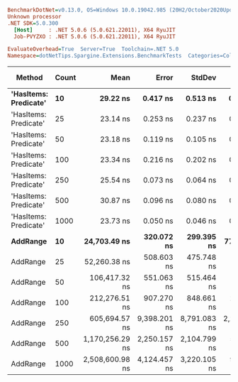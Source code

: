 ``` ini

BenchmarkDotNet=v0.13.0, OS=Windows 10.0.19042.985 (20H2/October2020Update)
Unknown processor
.NET SDK=5.0.300
  [Host]     : .NET 5.0.6 (5.0.621.22011), X64 RyuJIT
  Job-PVYZXO : .NET 5.0.6 (5.0.621.22011), X64 RyuJIT

EvaluateOverhead=True  Server=True  Toolchain=.NET 5.0  
Namespace=dotNetTips.Spargine.Extensions.BenchmarkTests  Categories=CollectionExtensions  

```
|                Method | Count |            Mean |        Error |       StdDev |       StdErr |             Min |              Q1 |          Median |              Q3 |             Max |         Op/s | CI99.9% Margin | Iterations | Kurtosis | MValue | Skewness | Rank | LogicalGroup | Baseline | Code Size |  Gen 0 | Gen 1 | Gen 2 | Allocated |
|---------------------- |------ |----------------:|-------------:|-------------:|-------------:|----------------:|----------------:|----------------:|----------------:|----------------:|-------------:|---------------:|-----------:|---------:|-------:|---------:|-----:|------------- |--------- |----------:|-------:|------:|------:|----------:|
| **&#39;HasItems: Predicate&#39;** |    **10** |        **29.22 ns** |     **0.417 ns** |     **0.513 ns** |     **0.109 ns** |        **28.82 ns** |        **28.89 ns** |        **29.01 ns** |        **29.29 ns** |        **30.68 ns** | **34,221,243.8** |      **0.4173 ns** |      **22.00** |    **4.319** |  **2.000** |   **1.5595** |    **4** |            ***** |       **No** |     **337 B** |      **-** |     **-** |     **-** |         **-** |
| &#39;HasItems: Predicate&#39; |    25 |        23.14 ns |     0.253 ns |     0.237 ns |     0.061 ns |        22.76 ns |        22.91 ns |        23.27 ns |        23.32 ns |        23.36 ns | 43,206,502.9 |      0.2529 ns |      15.00 |    1.488 |  2.000 |  -0.6324 |    1 |            * |       No |     337 B |      - |     - |     - |         - |
| &#39;HasItems: Predicate&#39; |    50 |        23.18 ns |     0.119 ns |     0.105 ns |     0.028 ns |        23.08 ns |        23.12 ns |        23.14 ns |        23.23 ns |        23.43 ns | 43,132,353.8 |      0.1186 ns |      14.00 |    2.896 |  2.000 |   1.0547 |    1 |            * |       No |     337 B |      - |     - |     - |         - |
| &#39;HasItems: Predicate&#39; |   100 |        23.34 ns |     0.216 ns |     0.202 ns |     0.052 ns |        22.90 ns |        23.20 ns |        23.27 ns |        23.50 ns |        23.71 ns | 42,853,119.2 |      0.2162 ns |      15.00 |    2.407 |  2.000 |  -0.1348 |    1 |            * |       No |     337 B |      - |     - |     - |         - |
| &#39;HasItems: Predicate&#39; |   250 |        25.54 ns |     0.073 ns |     0.064 ns |     0.017 ns |        25.43 ns |        25.50 ns |        25.55 ns |        25.58 ns |        25.67 ns | 39,153,479.7 |      0.0726 ns |      14.00 |    2.275 |  2.000 |   0.0865 |    3 |            * |       No |     337 B |      - |     - |     - |         - |
| &#39;HasItems: Predicate&#39; |   500 |        30.87 ns |     0.096 ns |     0.080 ns |     0.022 ns |        30.74 ns |        30.85 ns |        30.91 ns |        30.92 ns |        30.99 ns | 32,391,379.9 |      0.0956 ns |      13.00 |    1.913 |  2.000 |  -0.5169 |    5 |            * |       No |     337 B |      - |     - |     - |         - |
| &#39;HasItems: Predicate&#39; |  1000 |        23.73 ns |     0.050 ns |     0.046 ns |     0.012 ns |        23.63 ns |        23.70 ns |        23.75 ns |        23.75 ns |        23.82 ns | 42,141,081.0 |      0.0497 ns |      15.00 |    2.482 |  2.000 |  -0.1433 |    2 |            * |       No |     337 B |      - |     - |     - |         - |
|              **AddRange** |    **10** |    **24,703.49 ns** |   **320.072 ns** |   **299.395 ns** |    **77.304 ns** |    **23,975.48 ns** |    **24,708.03 ns** |    **24,803.44 ns** |    **24,865.04 ns** |    **24,935.12 ns** |     **40,480.1** |    **320.0718 ns** |      **15.00** |    **4.243** |  **2.000** |  **-1.6446** |    **6** |            ***** |       **No** |     **766 B** | **0.0916** |     **-** |     **-** |   **1,088 B** |
|              AddRange |    25 |    52,260.38 ns |   508.603 ns |   475.748 ns |   122.838 ns |    51,716.44 ns |    51,919.36 ns |    52,060.27 ns |    52,583.96 ns |    53,099.97 ns |     19,135.0 |    508.6033 ns |      15.00 |    1.735 |  2.000 |   0.6224 |    7 |            * |       No |     766 B | 0.1831 |     - |     - |   2,024 B |
|              AddRange |    50 |   106,417.32 ns |   551.063 ns |   515.464 ns |   133.092 ns |   105,575.10 ns |   106,067.93 ns |   106,493.10 ns |   106,648.22 ns |   107,489.45 ns |      9,397.0 |    551.0628 ns |      15.00 |    2.380 |  2.000 |   0.1673 |    8 |            * |       No |     766 B | 0.3662 |     - |     - |   3,760 B |
|              AddRange |   100 |   212,276.51 ns |   907.270 ns |   848.661 ns |   219.123 ns |   210,416.38 ns |   212,147.36 ns |   212,552.66 ns |   212,809.53 ns |   213,164.60 ns |      4,710.8 |    907.2701 ns |      15.00 |    2.767 |  2.000 |  -1.0771 |    9 |            * |       No |     766 B | 0.7324 |     - |     - |   7,096 B |
|              AddRange |   250 |   605,694.57 ns | 9,398.201 ns | 8,791.083 ns | 2,269.848 ns |   592,738.13 ns |   595,636.96 ns |   609,105.71 ns |   611,115.33 ns |   621,298.97 ns |      1,651.0 |  9,398.2011 ns |      15.00 |    1.675 |  2.000 |  -0.2511 |   10 |            * |       No |     766 B | 0.9766 |     - |     - |  16,544 B |
|              AddRange |   500 | 1,170,256.29 ns | 2,250.157 ns | 2,104.799 ns |   543.457 ns | 1,167,611.72 ns | 1,168,569.53 ns | 1,170,595.70 ns | 1,171,355.86 ns | 1,175,494.73 ns |        854.5 |  2,250.1574 ns |      15.00 |    3.128 |  2.000 |   0.6546 |   11 |            * |       No |     766 B | 1.9531 |     - |     - |  32,616 B |
|              AddRange |  1000 | 2,508,600.98 ns | 4,124.457 ns | 3,220.105 ns |   929.564 ns | 2,501,872.07 ns | 2,507,369.92 ns | 2,509,168.16 ns | 2,510,458.40 ns | 2,512,979.10 ns |        398.6 |  4,124.4575 ns |      12.00 |    2.296 |  2.000 |  -0.6563 |   12 |            * |       No |     766 B |      - |     - |     - |  64,736 B |
